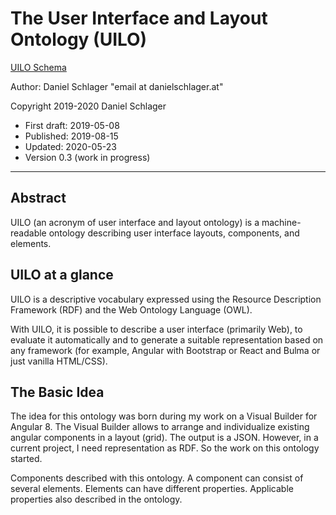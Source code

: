 # The User Interface and Layout Ontology (UILO)

[UILO Schema](http://uilo.org/schema/uilo.owl)

Author: Daniel Schlager "email at danielschlager.at"

Copyright 2019-2020 Daniel Schlager

- First draft: 2019-05-08
- Published: 2019-08-15
- Updated: 2020-05-23
- Version 0.3 (work in progress)

---

## Abstract

UILO (an acronym of user interface and layout ontology) is a machine-readable ontology describing user interface layouts, components, and elements.

## UILO at a glance

UILO is a descriptive vocabulary expressed using the Resource Description Framework (RDF) and the Web Ontology Language (OWL).

With UILO, it is possible to describe a user interface (primarily Web), to evaluate it automatically and to generate a suitable representation based on any framework (for example, Angular with Bootstrap or React and Bulma or just vanilla HTML/CSS).

## The Basic Idea

The idea for this ontology was born during my work on a Visual Builder for Angular 8. The Visual Builder allows to arrange and individualize existing angular components in a layout (grid). The output is a JSON. However, in a current project, I need representation as RDF. So the work on this ontology started.

Components described with this ontology. A component can consist of several elements.
Elements can have different properties.
Applicable properties also described in the ontology.
